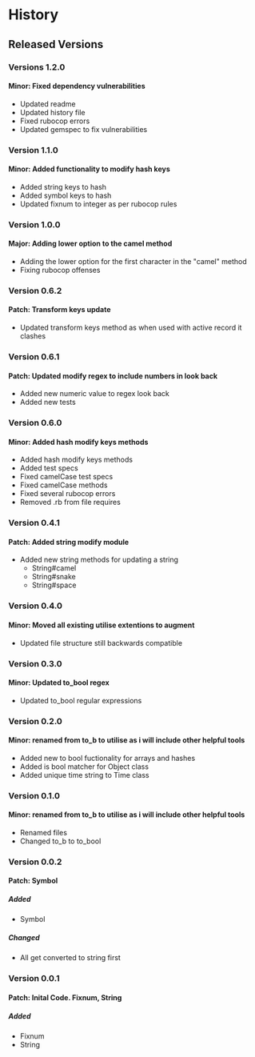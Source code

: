 # History
## Released Versions
### Versions 1.2.0
#### Minor: Fixed dependency vulnerabilities
  * Updated readme
  * Updated history file
  * Fixed rubocop errors
  * Updated gemspec to fix vulnerabilities


### Version 1.1.0
#### Minor: Added functionality to modify hash keys 
 * Added string keys to hash
 * Added symbol keys to hash
 * Updated fixnum to integer as per rubocop rules

### Version 1.0.0
#### Major: Adding lower option to the camel method
 * Adding the lower option for the first character in the "camel" method
 * Fixing rubocop offenses 
 
### Version 0.6.2
#### Patch: Transform keys update
 * Updated transform keys method as when used with active record it clashes

### Version 0.6.1
#### Patch: Updated modify regex to include numbers in look back
 * Added new numeric value to regex look back
 * Added new tests

### Version 0.6.0
#### Minor: Added hash modify keys methods
 * Added hash modify keys methods
 * Added test specs
 * Fixed camelCase test specs
 * Fixed camelCase methods
 * Fixed several rubocop errors
 * Removed .rb from file requires
 
### Version 0.4.1
#### Patch: Added string modify module
 * Added new string methods for updating a string
   - String#camel
   - String#snake
   - String#space

### Version 0.4.0
#### Minor: Moved all existing utilise extentions to augment
 * Updated file structure still backwards compatible

### Version 0.3.0
#### Minor: Updated to_bool regex
 * Updated to_bool regular expressions

### Version 0.2.0
#### Minor: renamed from to_b to utilise as i will include other helpful tools
 * Added new to bool fuctionality for arrays and hashes
 * Added is bool matcher for Object class
 * Added unique time string to Time class

### Version 0.1.0
#### Minor: renamed from to_b to utilise as i will include other helpful tools
 * Renamed files
 * Changed to_b to to_bool

### Version 0.0.2
#### Patch: Symbol
##### Added
 * Symbol

##### Changed
 * All get converted to string first

### Version 0.0.1
#### Patch: Inital Code. Fixnum, String
##### Added
 * Fixnum
 * String
